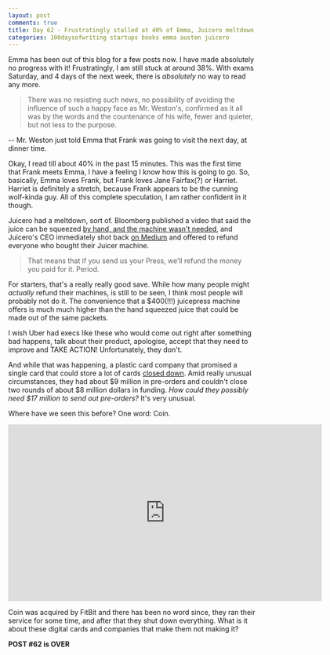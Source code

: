 ```yaml
---
layout: post
comments: true
title: Day 62 - Frustratingly stalled at 40% of Emma, Juicero meltdown, Plastc shutdown despite $9 million
categories: 100daysofwriting startups books emma austen juicero
---
```


Emma has been out of this blog for a few posts now. I have made absolutely no
progress with it! Frustratingly, I am still stuck at around 38%. With exams
Saturday, and 4 days of the next week, there is _absolutely_ no way to read
any more.

> There was no resisting such news, no possibility of avoiding the influence of
> such a happy face as Mr. Weston's, confirmed as it all was by the words and
> the countenance of his wife, fewer and quieter, but not less to the purpose.

-- Mr. Weston just told Emma that Frank was going to visit the next day, at
dinner time.

Okay, I read till about 40% in the past 15 minutes. This was the first time that
Frank meets Emma, I have a feeling I know how this is going to go. So,
basically, Emma loves Frank, but Frank loves Jane Fairfax(?) or Harriet. Harriet
is definitely a stretch, because Frank appears to be the cunning wolf-kinda guy.
All of this complete speculation, I am rather confident in it though.

Juicero had a meltdown, sort of. Bloomberg published a video that said the juice
can be squeezed [by hand, and the machine wasn't
needed](https://www.bloomberg.com/news/features/2017-04-19/silicon-valley-s-400-juicer-may-be-feeling-the-squeeze),
and Juicero's CEO immediately shot back [on
Medium](https://medium.com/@Juicero/a-note-from-juiceros-new-ceo-cb23a1462b03)
and offered to refund everyone who bought their Juicer machine.

> That means that if you send us your Press, we’ll refund the money you paid for
> it. Period.

For starters, that's a really really good save. While how many people might
_actually_ refund their machines, is still to be seen, I think most people will
probably not do it. The convenience that a $400(!!!) juicepress machine offers
is much much higher than the hand squeezed juice that could be made out of the
same packets. 

I wish Uber had execs like these who would come out right after something bad
happens, talk about their product, apologise, accept that they need to improve
and TAKE ACTION! Unfortunately, they don't.

And while that was happening, a plastic card company that promised a single card
that could store a lot of cards [closed
down](https://www.theverge.com/circuitbreaker/2017/4/20/15375842/plastc-bankrupt-campaign-fold-backers).
Amid really unusual circumstances, they had about $9 million in pre-orders and
couldn't close two rounds of about $8 million dollars in funding. _How could
they possibly need $17 million to send out pre-orders?_ It's very unusual.

Where have we seen this before? One word: Coin.

<iframe width="640" height="360"
src="https://www.youtube.com/embed/gJBZMUuhUrw" frameborder="0"
allowfullscreen></iframe>

Coin was acquired by FitBit and there has been no word since, they ran their
service for some time, and after that they shut down everything. What is it
about these digital cards and companies that make them not making it?

**POST #62 is OVER**
